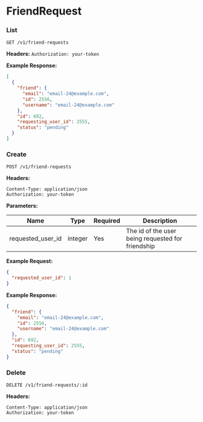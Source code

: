 # FriendRequest

### List

`GET /v1/friend-requests`

**Headers:**
`Authorization: your-token`

**Example Response:**
```json
[
  {
    "friend": {
      "email": "email-24@example.com",
      "id": 2556,
      "username": "email-24@example.com"
    },
    "id": 692,
    "requesting_user_id": 2555,
    "status": "pending"
  }
]
```

### Create

`POST /v1/friend-requests`

**Headers:**

`Content-Type: application/json` <br />
`Authorization: your-token`

**Parameters:**

|**Name**|**Type**|**Required**|**Description**|
| ------------ |-------- | ---------- | ------------- |
| requested_user_id       | integer  | Yes        | The id of the user being requested for friendship |

**Example Request:**

```json
{
  "requested_user_id": 1
}
```

**Example Response:**

```json
{
  "friend": {
    "email": "email-24@example.com",
    "id": 2556,
    "username": "email-24@example.com"
  },
  "id": 692,
  "requesting_user_id": 2555,
  "status": "pending"
}
```

### Delete

`DELETE /v1/friend-requests/:id`

**Headers:**

`Content-Type: application/json` <br />
`Authorization: your-token`
